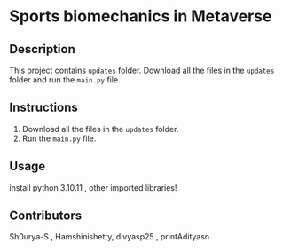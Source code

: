 # Sports biomechanics in Metaverse

## Description
This project contains  `updates` folder. Download all the files in the `updates` folder and run the `main.py` file.

## Instructions
1. Download all the files in the `updates` folder.
2. Run the `main.py` file.

## Usage
install python 3.10.11 , other imported libraries!

## Contributors
Sh0urya-S , Hamshinishetty, divyasp25 , printAdityasn



